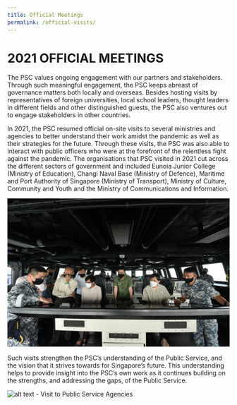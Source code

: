```yaml
---
title: Official Meetings
permalink: /official-visits/
---
```

# **2021 OFFICIAL MEETINGS**

The PSC values ongoing engagement with our partners and stakeholders. Through such meaningful engagement, the PSC keeps abreast of governance matters both locally and overseas. Besides hosting visits by representatives of foreign universities, local school leaders, thought leaders in different fields and other distinguished guests, the PSC also ventures out to engage stakeholders in other countries.

In 2021, the PSC resumed official on-site visits to several ministries and agencies to better understand their work amidst the pandemic as well as their strategies for the future. Through these visits, the PSC was also able to interact with public officers who were at the forefront of the relentless fight against the pandemic. The organisations that PSC visited in 2021 cut across the different sectors of government and included Eunoia Junior College (Ministry of Education), Changi Naval Base (Ministry of Defence), Maritime and Port Authority of Singapore (Ministry of Transport), Ministry of Culture, Community and Youth and the Ministry of Communications and Information.

![alt text - Visit to MINDEF](/images/007.JPG)

Such visits strengthen the PSC’s understanding of the Public Service, and the vision that it strives towards for Singapore’s future. This understanding helps to provide insight into the PSC’s own work as it continues building on the strengths, and addressing the gaps, of the Public Service.

![alt text - Visit to Public Service Agencies](/images/0089.png)
